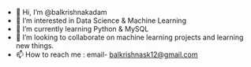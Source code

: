 - 👋 Hi, I’m @balkrishnakadam
- 👀 I’m interested in Data Science & Machine Learning
- 🌱 I’m currently learning Python & MySQL
- 💞️ I’m looking to collaborate on machine learning projects and learning new things.
- 📫 How to reach me : email- balkrishnask12@gmail.com

<!---
balkrishnakadam/balkrishnakadam is a ✨ special ✨ repository because its `README.md` (this file) appears on your GitHub profile.
You can click the Preview link to take a look at your changes.
--->
